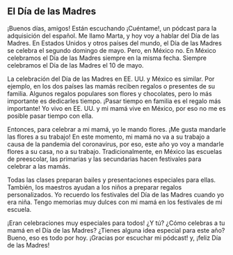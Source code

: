 ## El Día de las Madres

¡Buenos días, amigos! Están escuchando ¡Cuéntame!, un pódcast para la adquisición del español. Me llamo Marta, y hoy voy a hablar del Día de las Madres. En Estados Unidos y otros países del mundo, el Día de las Madres se celebra el segundo domingo de mayo. Pero, en México no. En México celebramos el Día de las Madres siempre en la misma fecha. Siempre celebramos el Día de las Madres el 10 de mayo.

La celebración del Día de las Madres en EE. UU. y México es similar. Por ejemplo, en los dos países las mamás reciben regalos o presentes de su familia. Algunos regalos populares son flores y chocolates, pero lo más importante es dedicarles tiempo. ¡Pasar tiempo en familia es el regalo más importante!  Yo vivo en EE. UU. y mi mamá vive en México, por eso no me es posible pasar tiempo con ella.

Entonces, para celebrar a mi mamá, yo le mando flores. ¡Me gusta mandarle las flores a su trabajo! En este momento, mi mamá no va a su trabajo a causa de la pandemia del coronavirus, por eso, este año yo voy a mandarle flores a su casa, no a su trabajo. Tradicionalmente, en México las escuelas de preescolar, las primarias y las secundarias hacen festivales para celebrar a las mamás.

Todas las clases preparan bailes y presentaciones especiales para ellas. También, los maestros ayudan a los niños a preparar regalos personalizados. Yo recuerdo los festivales del Día de las Madres cuando yo era niña. Tengo memorias muy dulces con mi mamá en los festivales de mi escuela.

¡Eran celebraciones muy especiales para todos!  ¿Y tú? ¿Cómo celebras a tu mamá en el Día de las Madres? ¿Tienes alguna idea especial para este año? Bueno, eso es todo por hoy. ¡Gracias por escuchar mi pódcast! y, ¡feliz Día de las Madres!
